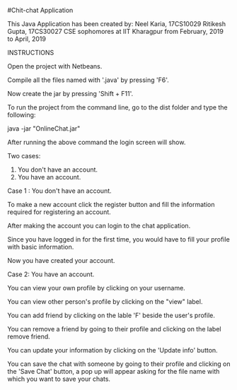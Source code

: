 #Chit-chat Application

This Java Application has been created by:
Neel Karia, 17CS10029
Ritikesh Gupta, 17CS30027
CSE sophomores at IIT Kharagpur
from February, 2019 to April, 2019

INSTRUCTIONS

Open the project with Netbeans.

Compile all the files named with '.java' by pressing 'F6'.

Now create the jar by pressing 'Shift + F11'.

To run the project from the command line, go to the dist folder and type the following:

java -jar "OnlineChat.jar" 

After running the above command the login screen will show.

Two cases:

1.	You don't have an account.
2.	You have an account.

Case 1 : You don't have an account.

To make a new account click the register button and fill the information required for registering an account.

After making the account you can login to the chat application.

Since you have logged in for the first time, you would have to fill your profile with basic information.

Now you have created your account.

Case 2: You have an account.

You can view your own profile by clicking on your username.

You can view other person's profile by clicking on the "view" label.

You can add friend by clicking on the lable 'F' beside the user's profile.

You can remove a friend by going to their profile and clicking on the label remove friend.

You can update your information by clicking on the 'Update info' button.

You can save the chat with someone by going to their profile and clicking on the 'Save Chat' button, a pop up will appear asking for the file name with which you want to save your chats.

